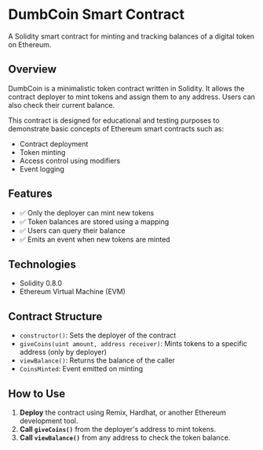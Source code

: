 # DumbCoin Smart Contract
A Solidity smart contract for minting and tracking balances of a digital token on Ethereum.

## Overview

DumbCoin is a minimalistic token contract written in Solidity. It allows the contract deployer to mint tokens and assign them to any address. Users can also check their current balance.

This contract is designed for educational and testing purposes to demonstrate basic concepts of Ethereum smart contracts such as:
- Contract deployment
- Token minting
- Access control using modifiers
- Event logging

## Features

- ✅ Only the deployer can mint new tokens
- ✅ Token balances are stored using a mapping
- ✅ Users can query their balance
- ✅ Emits an event when new tokens are minted

## Technologies

- Solidity 0.8.0
- Ethereum Virtual Machine (EVM)

## Contract Structure

- `constructor()`: Sets the deployer of the contract
- `giveCoins(uint amount, address receiver)`: Mints tokens to a specific address (only by deployer)
- `viewBalance()`: Returns the balance of the caller
- `CoinsMinted`: Event emitted on minting

## How to Use

1. **Deploy** the contract using Remix, Hardhat, or another Ethereum development tool.
2. **Call `giveCoins()`** from the deployer's address to mint tokens.
3. **Call `viewBalance()`** from any address to check the token balance.
